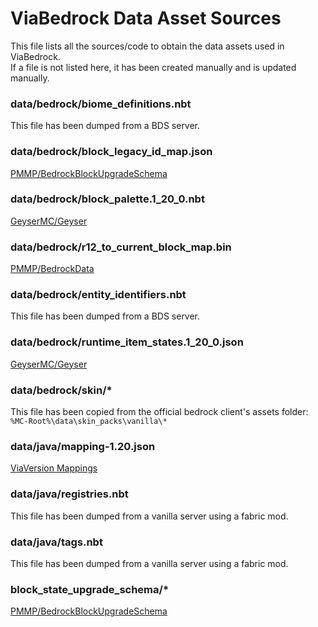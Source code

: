 # ViaBedrock Data Asset Sources

This file lists all the sources/code to obtain the data assets used in ViaBedrock.  
If a file is not listed here, it has been created manually and is updated manually.

### data/bedrock/biome_definitions.nbt
This file has been dumped from a BDS server.

### data/bedrock/block_legacy_id_map.json
[PMMP/BedrockBlockUpgradeSchema](https://github.com/pmmp/BedrockBlockUpgradeSchema/blob/79bb3ad542ef19e828fdf1fa6adc54f1fa4b3bb5/block_legacy_id_map.json)

### data/bedrock/block_palette.1_20_0.nbt
[GeyserMC/Geyser](https://github.com/GeyserMC/Geyser/blob/master/core/src/main/resources/bedrock/block_palette.1_20_0.nbt)

### data/bedrock/r12_to_current_block_map.bin
[PMMP/BedrockData](https://github.com/pmmp/BedrockData/blob/b3dd3f4b8e3b6759c5d84de6ec85bb20b668c3a9/r12_to_current_block_map.bin)

### data/bedrock/entity_identifiers.nbt
This file has been dumped from a BDS server.

### data/bedrock/runtime_item_states.1_20_0.json
[GeyserMC/Geyser](https://github.com/GeyserMC/Geyser/blob/master/core/src/main/resources/bedrock/runtime_item_states.1_20_0.json)

### data/bedrock/skin/*
This file has been copied from the official bedrock client's assets folder:  
`%MC-Root%\data\skin_packs\vanilla\*`

### data/java/mapping-1.20.json
[ViaVersion Mappings](https://github.com/ViaVersion/Mappings/blob/main/mappings/mapping-1.20.json)

### data/java/registries.nbt
This file has been dumped from a vanilla server using a fabric mod.

### data/java/tags.nbt
This file has been dumped from a vanilla server using a fabric mod.

### block_state_upgrade_schema/*
[PMMP/BedrockBlockUpgradeSchema](https://github.com/pmmp/BedrockBlockUpgradeSchema)
